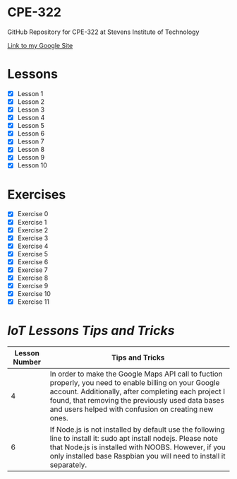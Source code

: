 # **CPE-322**
GitHub Repository for CPE-322 at Stevens Institute of Technology

[Link to my Google Site](https://sites.google.com/stevens.edu/dancookecpe-322)

# **Lessons**
- [x] Lesson 1
- [x] Lesson 2
- [x] Lesson 3
- [x] Lesson 4
- [x] Lesson 5
- [x] Lesson 6
- [x] Lesson 7
- [x] Lesson 8
- [x] Lesson 9
- [x] Lesson 10
# **Exercises**
- [x] Exercise 0
- [x] Exercise 1
- [x] Exercise 2
- [x] Exercise 3
- [x] Exercise 4
- [x] Exercise 5
- [x] Exercise 6
- [x] Exercise 7
- [x] Exercise 8
- [x] Exercise 9
- [x] Exercise 10
- [x] Exercise 11

# *IoT Lessons Tips and Tricks*
| Lesson Number | Tips and Tricks |
| ----------- | ----------- |
| 4 | In order to make the Google Maps API call to fuction properly, you need to enable billing on your Google account. Additionally, after completing each project I found, that removing the previously used data bases and users helped with confusion on creating new ones. |
| 6 | If Node.js is not installed by default use the following line to install it: sudo apt install nodejs. Please note that Node.js is installed with NOOBS. However, if you only installed base Raspbian you will need to install it separately. |
